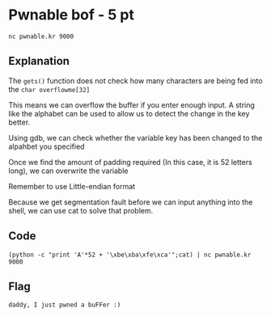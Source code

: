 # Pwnable bof - 5 pt
`nc pwnable.kr 9000`
## Explanation
The `gets()` function does not check how many characters are being fed into the `char overflowme[32]`

This means we can overflow the buffer if you enter enough input. A string like the alphabet can be used to allow us to detect the change in the key better.

Using gdb, we can check whether the variable key has been changed to the alpahbet you specified

Once we find the amount of padding required (In this case, it is 52 letters long), we can overwrite the variable

Remember to use Little-endian format

Because we get segmentation fault before we can input anything into the shell, we can use cat to solve that problem.

## Code
`
(python -c "print 'A'*52 + '\xbe\xba\xfe\xca'";cat) | nc pwnable.kr 9000
`
## Flag
`daddy, I just pwned a buFFer :)`
